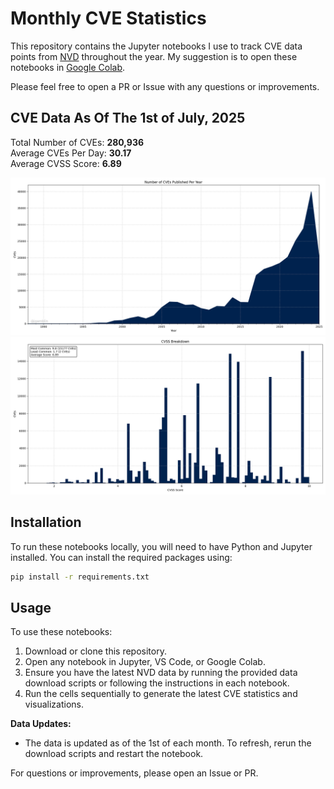 # Monthly CVE Statistics

This repository contains the Jupyter notebooks I use to track CVE data points from [NVD](https://nvd.nist.gov/) throughout the year. My suggestion is to open these notebooks in [Google Colab](https://colab.research.google.com).

Please feel free to open a PR or Issue with any questions or improvements.

## CVE Data As Of The 1st of July, 2025

Total Number of CVEs: **280,936**<br/>
Average CVEs Per Day: **30.17**<br/>
Average CVSS Score: **6.89**<br/>

![CVE Graph](all.png "CVE Graph")<br/>
![CVSS Graph](cvss.png "CVSS Graph")

## Installation

To run these notebooks locally, you will need to have Python and Jupyter installed. You can install the required packages using:

```bash
pip install -r requirements.txt
```

## Usage

To use these notebooks:

1. Download or clone this repository.
2. Open any notebook in Jupyter, VS Code, or Google Colab.
3. Ensure you have the latest NVD data by running the provided data download scripts or following the instructions in each notebook.
4. Run the cells sequentially to generate the latest CVE statistics and visualizations.

**Data Updates:**
- The data is updated as of the 1st of each month. To refresh, rerun the download scripts and restart the notebook.

For questions or improvements, please open an Issue or PR.